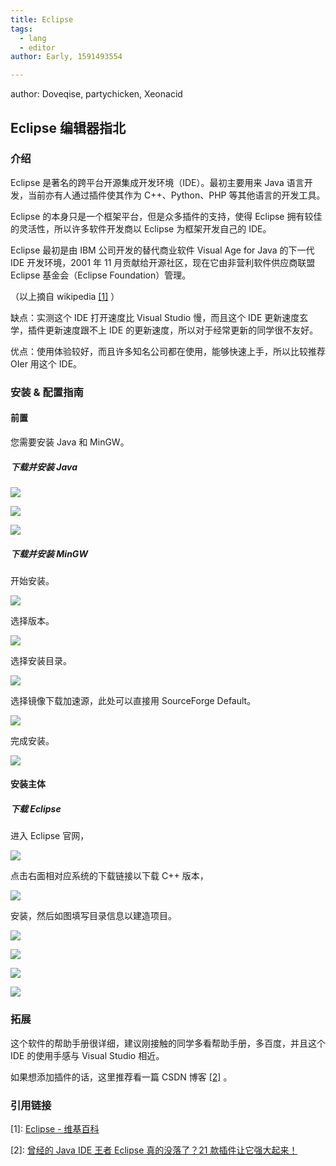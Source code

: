 ```yaml
---
title: Eclipse
tags:
  - lang
  - editor
author: Early, 1591493554

---
```


author: Doveqise, partychicken, Xeonacid

## Eclipse 编辑器指北

### 介绍

Eclipse 是著名的跨平台开源集成开发环境（IDE）。最初主要用来 Java 语言开发，当前亦有人通过插件使其作为 C++、Python、PHP 等其他语言的开发工具。

Eclipse 的本身只是一个框架平台，但是众多插件的支持，使得 Eclipse 拥有较佳的灵活性，所以许多软件开发商以 Eclipse 为框架开发自己的 IDE。

Eclipse 最初是由 IBM 公司开发的替代商业软件 Visual Age for Java 的下一代 IDE 开发环境，2001 年 11 月贡献给开源社区，现在它由非营利软件供应商联盟 Eclipse 基金会（Eclipse Foundation）管理。

（以上摘自 wikipedia [\[1\]](https://zh.wikipedia.org/wiki/Eclipse) ）

缺点：实测这个 IDE 打开速度比 Visual Studio 慢，而且这个 IDE 更新速度玄学，插件更新速度跟不上 IDE 的更新速度，所以对于经常更新的同学很不友好。

优点：使用体验较好，而且许多知名公司都在使用，能够快速上手，所以比较推荐 OIer 用这个 IDE。

### 安装 & 配置指南

#### 前置

您需要安装 Java 和 MinGW。

##### 下载并安装 Java

![](./images/eclipse1-1.png)

![](./images/eclipse1-2.png)

![](./images/eclipse1-3.png)

##### 下载并安装 MinGW

开始安装。

![](./images/eclipse1-4.png)

选择版本。

![](./images/eclipse1-5.png)

选择安装目录。

![](./images/eclipse1-6.png)

选择镜像下载加速源，此处可以直接用 SourceForge Default。

![](./images/eclipse1-7.png)

完成安装。

![](./images/eclipse1-8.png)

#### 安装主体

##### 下载 Eclipse

进入 Eclipse 官网，

![](./images/eclipse2.png)

点击右面相对应系统的下载链接以下载 C++ 版本，

![](./images/eclipse3.png)

安装，然后如图填写目录信息以建造项目。

![](./images/eclipse4.png)

![](./images/eclipse5.png)

![](./images/eclipse6.png)

![](./images/eclipse7.png)

### 拓展

这个软件的帮助手册很详细，建议刚接触的同学多看帮助手册，多百度，并且这个 IDE 的使用手感与 Visual Studio 相近。

如果想添加插件的话，这里推荐看一篇 CSDN 博客 [\[2\]](https://blog.csdn.net/csdnnews/article/details/78495979) 。

### 引用链接

[1]&#x3A; [Eclipse - 维基百科](https://zh.wikipedia.org/wiki/Eclipse) 

[2]&#x3A; [曾经的 Java IDE 王者 Eclipse 真的没落了？21 款插件让它强大起来！](https://blog.csdn.net/csdnnews/article/details/78495979) 
